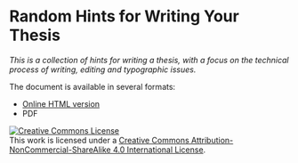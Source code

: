 # Random Hints for Writing Your Thesis

*This is a collection of hints for writing a thesis, with a focus on the technical process of writing, editing and typographic issues.*

The document is available in several formats:

* [Online HTML version](https://falkr.github.io/thesis-tips/)
* PDF


<a rel="license" href="http://creativecommons.org/licenses/by-nc-sa/4.0/"><img alt="Creative Commons License" style="border-width:0" src="https://i.creativecommons.org/l/by-nc-sa/4.0/88x31.png" /></a><br />This work is licensed under a <a rel="license" href="http://creativecommons.org/licenses/by-nc-sa/4.0/">Creative Commons Attribution-NonCommercial-ShareAlike 4.0 International License</a>.
